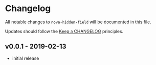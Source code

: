 # Changelog

All notable changes to `nova-hidden-field` will be documented in this file.

Updates should follow the [Keep a CHANGELOG](http://keepachangelog.com/) principles.

## v0.0.1 - 2019-02-13

- initial release
